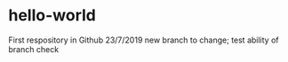 # hello-world
First respository in Github 23/7/2019
new branch to change;
test ability of branch
check
